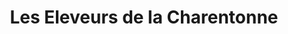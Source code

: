 ---
title: "Les Eleveurs de la Charentonne"
url: /honfleur/les-eleveurs-de-la-charentonne/
shop: boucherie
---
